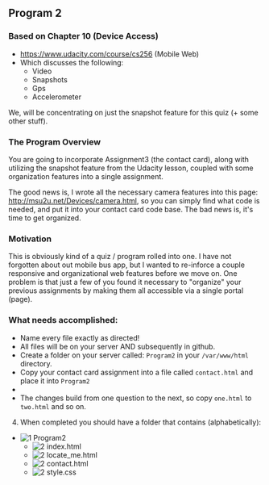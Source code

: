 ## Program  2

### Based on Chapter 10 (Device Access)

- https://www.udacity.com/course/cs256 (Mobile Web)
- Which discusses the following:
    - Video
    - Snapshots
    - Gps
    - Accelerometer

We, will be concentrating on just the snapshot feature for this quiz (+ some other stuff).

### The Program Overview

You are going to incorporate Assignment3 (the contact card), along with utilizing the snapshot feature from the Udacity lesson, coupled with some organization features into a single assignment. 

The good news is, I wrote all the necessary camera features into this page: http://msu2u.net/Devices/camera.html, so you can simply find what code is needed, and put it into your contact card code base. The bad news is, it's time to get organized.

### Motivation

This is obviously kind of a quiz / program rolled into one. I have not forgotten about out mobile bus app, but I wanted to re-inforce a couple responsive and organizational web features before we move on. One problem is that just a few of you found it necessary to "organize" your previous assignments by making them all accessible via a single portal (page).

### What needs accomplished:

- Name every file exactly as directed!
- All files will be on your server AND subsequently in github.
- Create a folder on your server called: `Program2` in your `/var/www/html` directory.
- Copy your contact card assignment into a file called `contact.html` and place it into `Program2`
- 
- The changes build from one question to the next, so copy `one.html` to `two.html` and so on.


4. When completed you should have a folder that contains (alphabetically):
- ![1] Program2
    - ![2] index.html
    - ![2] locate_me.html
    - ![2] contact.html
    - ![2] style.css

[1]: https://cdn1.iconfinder.com/data/icons/UltimateGnome/22x22/status/folder-drag-accept.png "Folder"
[2]: http://www.plcs.net/downloads/images/defaut.gif "File"
